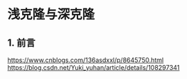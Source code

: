 # 浅克隆与深克隆

## 1. 前言

https://www.cnblogs.com/136asdxxl/p/8645750.html
https://blog.csdn.net/Yuki_yuhan/article/details/108297341